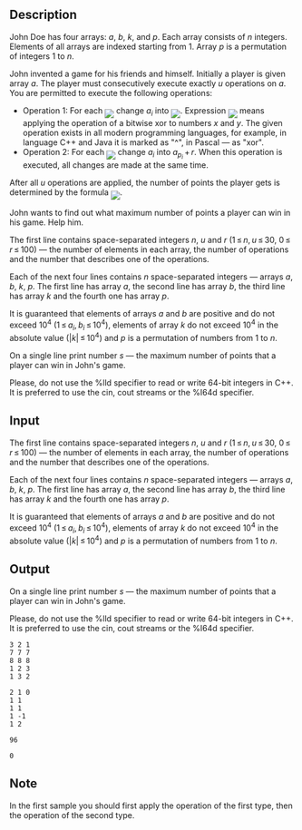 ## Description

<div><p>John Doe has four arrays: <span class="tex-span"><i>a</i></span>, <span class="tex-span"><i>b</i></span>, <span class="tex-span"><i>k</i></span>, and <span class="tex-span"><i>p</i></span>. Each array consists of <span class="tex-span"><i>n</i></span> integers. Elements of all arrays are indexed starting from <span class="tex-span">1</span>. Array <span class="tex-span"><i>p</i></span> is a permutation of integers <span class="tex-span">1</span> to <span class="tex-span"><i>n</i></span>.</p><p>John invented a game for his friends and himself. Initially a player is given array <span class="tex-span"><i>a</i></span>. The player must consecutively execute exactly <span class="tex-span"><i>u</i></span> operations on <span class="tex-span"><i>a</i></span>. You are permitted to execute the following operations:</p><ul> <li> Operation 1: For each <img align="middle" class="tex-formula" src="file://dxgymhSq.png" style="max-width: 100.0%;max-height: 100.0%;"> change <span class="tex-span"><i>a</i><sub class="lower-index"><i>i</i></sub></span> into <img align="middle" class="tex-formula" src="file://XdVtu40J.png" style="max-width: 100.0%;max-height: 100.0%;">. Expression <img align="middle" class="tex-formula" src="file://pCp64j8L.png" style="max-width: 100.0%;max-height: 100.0%;"> means applying the operation of a bitwise xor to numbers <span class="tex-span"><i>x</i></span> and <span class="tex-span"><i>y</i></span>. The given operation exists in all modern programming languages, for example, in language <span class="tex-font-style-it">C++</span> and <span class="tex-font-style-it">Java</span> it is marked as "^", in <span class="tex-font-style-it">Pascal</span> — as "xor". </li><li> Operation 2: For each <img align="middle" class="tex-formula" src="file://NJLbU4Qw.png" style="max-width: 100.0%;max-height: 100.0%;"> change <span class="tex-span"><i>a</i><sub class="lower-index"><i>i</i></sub></span> into <span class="tex-span"><i>a</i><sub class="lower-index"><i>p</i><sub class="lower-index"><i>i</i></sub></sub> + <i>r</i></span>. When this operation is executed, all changes are made at the same time. </li></ul><p>After all <span class="tex-span"><i>u</i></span> operations are applied, the number of points the player gets is determined by the formula <img align="middle" class="tex-formula" src="file://1Q9RYF2F.png" style="max-width: 100.0%;max-height: 100.0%;">. </p><p>John wants to find out what maximum number of points a player can win in his game. Help him.</p></div><div class="input-specification"><p>The first line contains space-separated integers <span class="tex-span"><i>n</i></span>, <span class="tex-span"><i>u</i></span> and <span class="tex-span"><i>r</i></span> (<span class="tex-span">1 ≤ <i>n</i>, <i>u</i> ≤ 30</span>, <span class="tex-span">0 ≤ <i>r</i> ≤ 100</span>) — the number of elements in each array, the number of operations and the number that describes one of the operations. </p><p>Each of the next four lines contains <span class="tex-span"><i>n</i></span> space-separated integers — arrays <span class="tex-span"><i>a</i></span>, <span class="tex-span"><i>b</i></span>, <span class="tex-span"><i>k</i></span>, <span class="tex-span"><i>p</i></span>. The first line has array <span class="tex-span"><i>a</i></span>, the second line has array <span class="tex-span"><i>b</i></span>, the third line has array <span class="tex-span"><i>k</i></span> and the fourth one has array <span class="tex-span"><i>p</i></span>. </p><p>It is guaranteed that elements of arrays <span class="tex-span"><i>a</i></span> and <span class="tex-span"><i>b</i></span> are positive and do not exceed <span class="tex-span">10<sup class="upper-index">4</sup></span> <span class="tex-span">(1 ≤ <i>a</i><sub class="lower-index"><i>i</i></sub>, <i>b</i><sub class="lower-index"><i>i</i></sub> ≤ 10<sup class="upper-index">4</sup>)</span>, elements of array <span class="tex-span"><i>k</i></span> do not exceed <span class="tex-span">10<sup class="upper-index">4</sup></span> in the absolute value <span class="tex-span">(|<i>k</i>| ≤ 10<sup class="upper-index">4</sup>)</span> and <span class="tex-span"><i>p</i></span> is a permutation of numbers from <span class="tex-span">1</span> to <span class="tex-span"><i>n</i></span>.</p></div><div class="output-specification"><p>On a single line print number <span class="tex-span"><i>s</i></span> — the maximum number of points that a player can win in John's game.</p><p>Please, do not use the <span class="tex-font-style-tt">%lld</span> specifier to read or write 64-bit integers in С++. It is preferred to use the <span class="tex-font-style-tt">cin</span>, <span class="tex-font-style-tt">cout</span> streams or the <span class="tex-font-style-tt">%I64d</span> specifier. </p></div>

## Input

<p>The first line contains space-separated integers <span class="tex-span"><i>n</i></span>, <span class="tex-span"><i>u</i></span> and <span class="tex-span"><i>r</i></span> (<span class="tex-span">1 ≤ <i>n</i>, <i>u</i> ≤ 30</span>, <span class="tex-span">0 ≤ <i>r</i> ≤ 100</span>) — the number of elements in each array, the number of operations and the number that describes one of the operations. </p><p>Each of the next four lines contains <span class="tex-span"><i>n</i></span> space-separated integers — arrays <span class="tex-span"><i>a</i></span>, <span class="tex-span"><i>b</i></span>, <span class="tex-span"><i>k</i></span>, <span class="tex-span"><i>p</i></span>. The first line has array <span class="tex-span"><i>a</i></span>, the second line has array <span class="tex-span"><i>b</i></span>, the third line has array <span class="tex-span"><i>k</i></span> and the fourth one has array <span class="tex-span"><i>p</i></span>. </p><p>It is guaranteed that elements of arrays <span class="tex-span"><i>a</i></span> and <span class="tex-span"><i>b</i></span> are positive and do not exceed <span class="tex-span">10<sup class="upper-index">4</sup></span> <span class="tex-span">(1 ≤ <i>a</i><sub class="lower-index"><i>i</i></sub>, <i>b</i><sub class="lower-index"><i>i</i></sub> ≤ 10<sup class="upper-index">4</sup>)</span>, elements of array <span class="tex-span"><i>k</i></span> do not exceed <span class="tex-span">10<sup class="upper-index">4</sup></span> in the absolute value <span class="tex-span">(|<i>k</i>| ≤ 10<sup class="upper-index">4</sup>)</span> and <span class="tex-span"><i>p</i></span> is a permutation of numbers from <span class="tex-span">1</span> to <span class="tex-span"><i>n</i></span>.</p>

## Output

<p>On a single line print number <span class="tex-span"><i>s</i></span> — the maximum number of points that a player can win in John's game.</p><p>Please, do not use the <span class="tex-font-style-tt">%lld</span> specifier to read or write 64-bit integers in С++. It is preferred to use the <span class="tex-font-style-tt">cin</span>, <span class="tex-font-style-tt">cout</span> streams or the <span class="tex-font-style-tt">%I64d</span> specifier. </p>





```input1
3 2 1
7 7 7
8 8 8
1 2 3
1 3 2

```




```input2
2 1 0
1 1
1 1
1 -1
1 2

```




```output1
96

```




```output2
0

```



## Note

<p>In the first sample you should first apply the operation of the first type, then the operation of the second type.</p>
